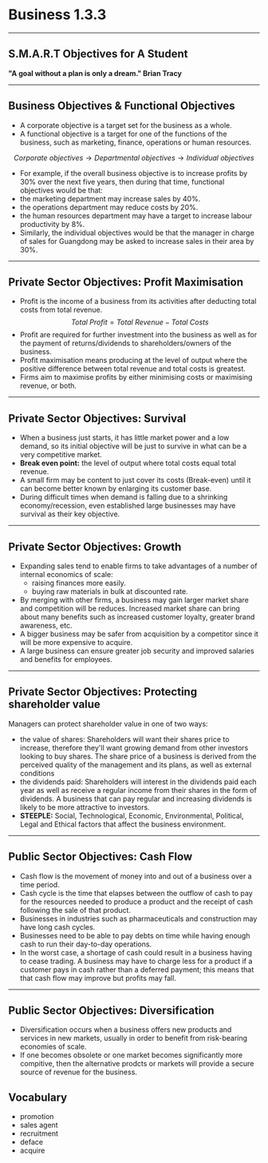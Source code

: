 # Business 1.3.3
---
## S.M.A.R.T Objectives for A Student
**"A goal without a plan is only a dream."    Brian Tracy**

---
## Business Objectives & Functional Objectives
+ A corporate objective is a target set for the business as a whole.
+ A functional objective is a target for one of the functions of the business, such as marketing, finance, operations or human resources.

$$Corporate \ objectives \rightarrow Departmental \ objectives \rightarrow Individual \ objectives$$

+ For example, if the overall business objective is to increase profits by 30% over the next five years, then during that time, functional objectives would be that:
+ the marketing department may increase sales by 40%.
+ the operations department may reduce costs by 20%.
+ the human resources department may have a target to increase labour productivity by 8%.
+ Similarly, the individual objectives would be that the manager in charge of sales for Guangdong may be asked to increase sales in their area by 30%.
---
## Private Sector Objectives: Profit Maximisation
+ Profit is the income of a business from its activities after deducting total costs from total revenue.
$$Total \ Profit = Total \ Revenue - Total \ Costs$$
+ Profit are required for further investment into the business as well as for the payment of returns/dividends to shareholders/owners of the business.
+ Profit maximisation means producing at the level of output where the positive difference between total revenue and total costs is greatest.
+ Firms aim to maximise profits by either minimising costs or maximising  revenue, or both.
---
## Private Sector Objectives: Survival
+ When a business just starts, it has little market power and a low demand, so its initial objective will be just to survive in what can be a very competitive market.
+ **Break even point:** the level of output where total costs equal total revenue.
+ A small firm may be content to just cover its costs (Break-even) until it can become better known by enlarging its customer base.
+ During difficult times when demand is falling due to a shrinking economy/recession, even established large businesses may have survival as their key objective.
---
## Private Sector Objectives: Growth
+ Expanding sales tend to enable firms to take advantages of a number of internal economics of scale:
  + raising finances more easily.
  + buying raw materials in bulk at discounted rate.
+ By merging with other firms, a business may gain larger market share and competition will be reduces. Increased market share can bring about many benefits such as increased customer loyalty, greater brand awareness, etc.
+ A bigger business may be safer from acquisition by a competitor since it will be more expensive to acquire.
+ A large business can ensure greater job security and improved salaries and benefits for employees.
---
## Private Sector Objectives: Protecting shareholder value
Managers can protect shareholder value in one of two ways:
+ the value of shares: Shareholders will want their shares price to increase, therefore they'll want growing demand from other investors looking to buy shares. The share price of a business is derived from the perceived quality of the management and its plans, as well as external conditions
+ the dividends paid: Shareholders will interest in the dividends paid each year as well as receive a regular income from their shares in the form of dividends. A business that can pay regular and increasing dividends is likely to be more attractive to investors.
+ **STEEPLE:** Social, Technological, Economic, Environmental, Political, Legal and Ethical factors that affect the business environment.
---
## Public Sector Objectives: Cash Flow
+ Cash flow is the movement of money into and out of a business over a time period.
+ Cash cycle is the time that elapses between the outflow of cash to pay for the resources needed to produce a product and the receipt of cash following the sale of that product.
+ Businesses in industries such as pharmaceuticals and construction may have long cash cycles.
+ Businesses need to be able to pay debts on time while having enough cash to run their day-to-day operations.
+ In the worst case, a shortage of cash could result in a business having to cease trading.
 A business may have to charge less for a product if a customer pays in cash rather than a deferred payment; this means that that cash flow may improve but profits may fall.

---
## Public Sector Objectives: Diversification
+ Diversification occurs when a business offers new products and services in new markets, usually in order to benefit from risk-bearing economies of scale.
+ If one becomes obsolete or one market becomes significantly more compitive, then the alternative prodcts or markets will provide a secure source of revenue for the business.  
## Vocabulary
+ promotion
+ sales agent
+ recruitment 
+ deface
+ acquire